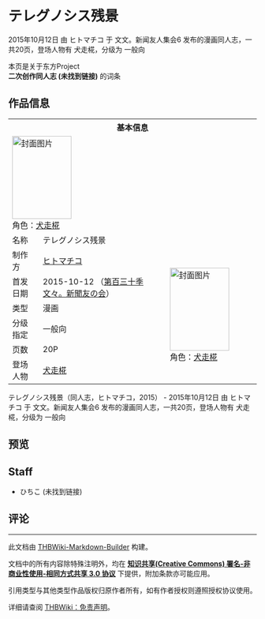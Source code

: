 # テレグノシス残景

<!-- source html: G:\repos\THBWiki-Markdown-Builder\THBWikiMarkdown\Temp\main\a\a2\ns0%3A%E3%83%86%E3%83%AC%E3%82%B0%E3%83%8E%E3%82%B7%E3%82%B9%E6%AE%8B%E6%99%AF.html -->

2015年10月12日 由 ヒトマチコ 于 文文。新闻友人集会6 发布的漫画同人志，一共20页，登场人物有 犬走椛，分级为 一般向

本页是关于东方Project  
 **二次创作同人志 (未找到链接)** 的词条

## 作品信息

<table><tbody><tr><th colspan="3">基本信息</th></tr><tr><td class="cover-artwork-mobile" colspan="2"><a href="./文件-テレグノシス残景封面.png.md" class="image" title="封面图片"><img alt="封面图片" src="https://upload.thwiki.cc/thumb/d/d3/%E3%83%86%E3%83%AC%E3%82%B0%E3%83%8E%E3%82%B7%E3%82%B9%E6%AE%8B%E6%99%AF%E5%B0%81%E9%9D%A2.png/120px-%E3%83%86%E3%83%AC%E3%82%B0%E3%83%8E%E3%82%B7%E3%82%B9%E6%AE%8B%E6%99%AF%E5%B0%81%E9%9D%A2.png" decoding="async" loading="lazy" width="120" height="168" srcset="https://upload.thwiki.cc/thumb/d/d3/%E3%83%86%E3%83%AC%E3%82%B0%E3%83%8E%E3%82%B7%E3%82%B9%E6%AE%8B%E6%99%AF%E5%B0%81%E9%9D%A2.png/180px-%E3%83%86%E3%83%AC%E3%82%B0%E3%83%8E%E3%82%B7%E3%82%B9%E6%AE%8B%E6%99%AF%E5%B0%81%E9%9D%A2.png 1.5x, https://upload.thwiki.cc/thumb/d/d3/%E3%83%86%E3%83%AC%E3%82%B0%E3%83%8E%E3%82%B7%E3%82%B9%E6%AE%8B%E6%99%AF%E5%B0%81%E9%9D%A2.png/240px-%E3%83%86%E3%83%AC%E3%82%B0%E3%83%8E%E3%82%B7%E3%82%B9%E6%AE%8B%E6%99%AF%E5%B0%81%E9%9D%A2.png 2x" data-file-width="633" data-file-height="887"></a><div class="cover-char">角色：<a href="./犬走椛.md" title="犬走椛">犬走椛</a></div></td>
</tr><tr><td class="label">名称</td><td colspan="2"> テレグノシス残景 </td></tr><tr><td class="label">制作方</td><td><a href="./ヒトマチコ.md" title="ヒトマチコ">ヒトマチコ</a></td><td class="cover-artwork" rowspan="6" style="min-width:168px;"><a href="./文件-テレグノシス残景封面.png.md" class="image" title="封面图片"><img alt="封面图片" src="https://upload.thwiki.cc/thumb/d/d3/%E3%83%86%E3%83%AC%E3%82%B0%E3%83%8E%E3%82%B7%E3%82%B9%E6%AE%8B%E6%99%AF%E5%B0%81%E9%9D%A2.png/120px-%E3%83%86%E3%83%AC%E3%82%B0%E3%83%8E%E3%82%B7%E3%82%B9%E6%AE%8B%E6%99%AF%E5%B0%81%E9%9D%A2.png" decoding="async" loading="lazy" width="120" height="168" srcset="https://upload.thwiki.cc/thumb/d/d3/%E3%83%86%E3%83%AC%E3%82%B0%E3%83%8E%E3%82%B7%E3%82%B9%E6%AE%8B%E6%99%AF%E5%B0%81%E9%9D%A2.png/180px-%E3%83%86%E3%83%AC%E3%82%B0%E3%83%8E%E3%82%B7%E3%82%B9%E6%AE%8B%E6%99%AF%E5%B0%81%E9%9D%A2.png 1.5x, https://upload.thwiki.cc/thumb/d/d3/%E3%83%86%E3%83%AC%E3%82%B0%E3%83%8E%E3%82%B7%E3%82%B9%E6%AE%8B%E6%99%AF%E5%B0%81%E9%9D%A2.png/240px-%E3%83%86%E3%83%AC%E3%82%B0%E3%83%8E%E3%82%B7%E3%82%B9%E6%AE%8B%E6%99%AF%E5%B0%81%E9%9D%A2.png 2x" data-file-width="633" data-file-height="887"></a><div class="cover-char">角色：<a href="./犬走椛.md" title="犬走椛">犬走椛</a></div></td>
</tr><tr><td class="label">首发日期</td><td>2015-10-12&#160;（<a href="/展会作品列表?e=%E6%96%87%E6%96%87%E3%80%82%E6%96%B0%E9%97%BB%E5%8F%8B%E4%BA%BA%E9%9B%86%E4%BC%9A%236">第百三十季 文々。新聞友の会</a>）</td></tr><tr><td class="label">类型</td><td>漫画</td></tr><tr><td class="label">分级指定</td><td>一般向</td></tr><tr><td class="label">页数</td><td>20P</td></tr><tr><td class="label">登场人物</td><td><a href="./犬走椛.md" title="犬走椛">犬走椛</a></td></tr></tbody></table>

テレグノシス残景（同人志，ヒトマチコ，2015） - 2015年10月12日 由 ヒトマチコ 于 文文。新闻友人集会6 发布的漫画同人志，一共20页，登场人物有 犬走椛，分级为 一般向

## 预览

## Staff
- ひちこ (未找到链接)


## 评论




---

此文档由 [THBWiki-Markdown-Builder](https://github.com/Delsin-Yu/THBWiki-Markdown-Builder) 构建。

文档中的所有内容除特殊注明外，均在 [**知识共享(Creative Commons) 署名-非商业性使用-相同方式共享 3.0 协议**](https://creativecommons.org/licenses/by-sa/3.0/deed.zh-hans) 下提供，附加条款亦可能应用。

引用类型与其他类型作品版权归原作者所有，如有作者授权则遵照授权协议使用。

详细请查阅 [THBWiki：免责声明](https://thbwiki.cc/THBWiki:%E5%85%8D%E8%B4%A3%E5%A3%B0%E6%98%8E)。

